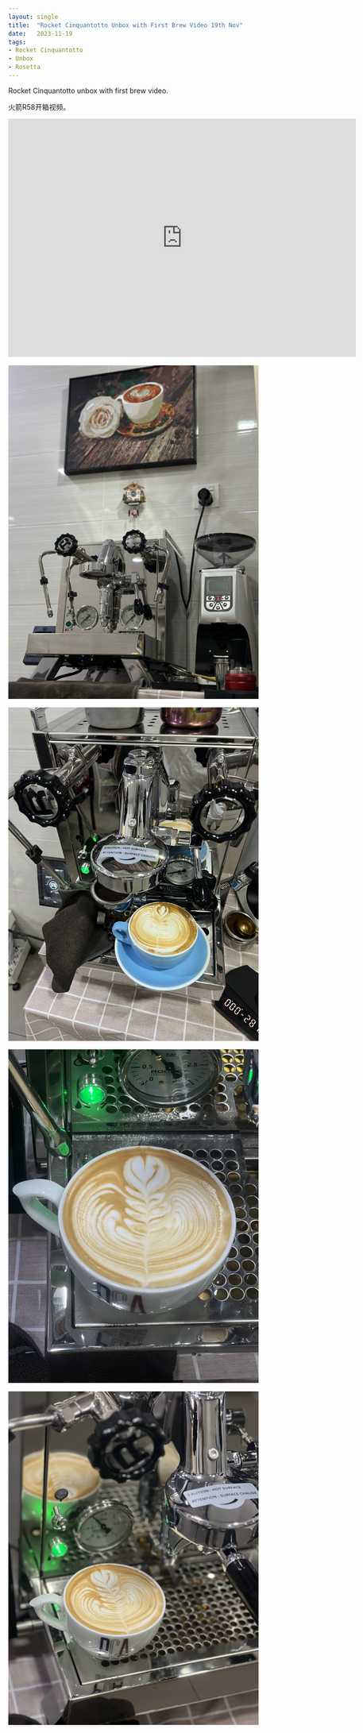 ```yaml
---
layout: single
title:  "Rocket Cinquantotto Unbox with First Brew Video 19th Nov"
date:   2023-11-19
tags:
- Rocket Cinquantotto
- Unbox
- Rosetta
---
```



Rocket Cinquantotto unbox with first brew video.

火箭R58开箱视频。


<div class="embed-container">
  <iframe
      src="https://www.youtube.com/embed/_CpPw8WmjhI"
      width="700"
      height="480"
      frameborder="0"
      allowfullscreen="true">
  </iframe>
</div>


![](/assets/img/2023/11/19/corner.jpg)

![](/assets/img/2023/11/19/IMG_0175.jpg)

![](/assets/img/2023/11/19/IMG_0191.jpg)

![](/assets/img/2023/11/19/IMG_0192.jpg)
